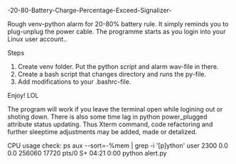-20-80-Battery-Charge-Percentage-Exceed-Signalizer-

Rough venv-python alarm for 20-80% battery rule. It simply reminds you to plug-unplug the power cable.  The programme starts as you login into your Linux user account..

Steps
1. Create venv folder. Put the python script and alarm wav-file in there.
2. Create a bash script that changes directory and runs the py-file.
3. Add modifications to your .bashrc-file.  

Enjoy! LOL


The program will work if you leave the terminal open while logining out or shoting down. There is also some time lag in python power_plugged attribute status updating. Thus Xterm command, code refactoring and further sleeptime adjustments may be added, made or detalized.

CPU usage check:
ps aux --sort=-%mem | grep -i '[p]ython'
user 2300  0.0  0.0 256060 17720 pts/0    S+   04:21   0:00 python alert.py

